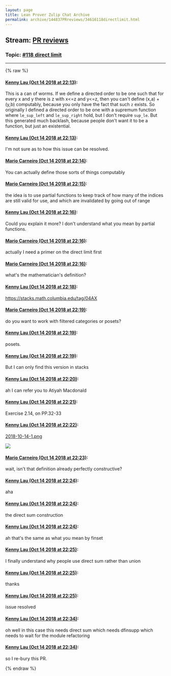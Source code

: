 ```yaml
---
layout: page
title: Lean Prover Zulip Chat Archive 
permalink: archive/144837PRreviews/34616118directlimit.html
---
```


## Stream: [PR reviews](index.html)
### Topic: [#118 direct limit](34616118directlimit.html)

---


{% raw %}
#### [ Kenny Lau (Oct 14 2018 at 22:13)](https://leanprover.zulipchat.com/#narrow/stream/144837-PR%20reviews/topic/%23118%20direct%20limit/near/135791634):
<p>This is a can of worms. If we define a directed order to be one such that for every x and y there is z with x&lt;=z and y&lt;=z, then you can't define (x,a) + (y,b) computably, because you only have the fact that such <code>z</code> exists. So originally I defined a directed order to be one with a supremum function where <code>le_sup_left</code> and <code>le_sup_right</code> hold, but I don't require <code>sup_le</code>. But this generated much backlash, because people don't want it to be a function, but just an existential.</p>

#### [ Kenny Lau (Oct 14 2018 at 22:13)](https://leanprover.zulipchat.com/#narrow/stream/144837-PR%20reviews/topic/%23118%20direct%20limit/near/135791641):
<p>I'm not sure as to how this issue can be resolved.</p>

#### [ Mario Carneiro (Oct 14 2018 at 22:14)](https://leanprover.zulipchat.com/#narrow/stream/144837-PR%20reviews/topic/%23118%20direct%20limit/near/135791696):
<p>You can actually define those sorts of things computably</p>

#### [ Mario Carneiro (Oct 14 2018 at 22:15)](https://leanprover.zulipchat.com/#narrow/stream/144837-PR%20reviews/topic/%23118%20direct%20limit/near/135791721):
<p>the idea is to use partial functions to keep track of how many of the indices are still valid for use, and which are invalidated by going out of range</p>

#### [ Kenny Lau (Oct 14 2018 at 22:16)](https://leanprover.zulipchat.com/#narrow/stream/144837-PR%20reviews/topic/%23118%20direct%20limit/near/135791769):
<p>Could you explain it more? I don't understand what you mean by partial functions.</p>

#### [ Mario Carneiro (Oct 14 2018 at 22:16)](https://leanprover.zulipchat.com/#narrow/stream/144837-PR%20reviews/topic/%23118%20direct%20limit/near/135791774):
<p>actually I need a primer on the direct limit first</p>

#### [ Mario Carneiro (Oct 14 2018 at 22:16)](https://leanprover.zulipchat.com/#narrow/stream/144837-PR%20reviews/topic/%23118%20direct%20limit/near/135791779):
<p>what's the mathematician's definition?</p>

#### [ Kenny Lau (Oct 14 2018 at 22:18)](https://leanprover.zulipchat.com/#narrow/stream/144837-PR%20reviews/topic/%23118%20direct%20limit/near/135791859):
<p><a href="https://stacks.math.columbia.edu/tag/04AX" target="_blank" title="https://stacks.math.columbia.edu/tag/04AX">https://stacks.math.columbia.edu/tag/04AX</a></p>

#### [ Mario Carneiro (Oct 14 2018 at 22:19)](https://leanprover.zulipchat.com/#narrow/stream/144837-PR%20reviews/topic/%23118%20direct%20limit/near/135791879):
<p>do you want to work with filtered categories or posets?</p>

#### [ Kenny Lau (Oct 14 2018 at 22:19)](https://leanprover.zulipchat.com/#narrow/stream/144837-PR%20reviews/topic/%23118%20direct%20limit/near/135791881):
<p>posets.</p>

#### [ Kenny Lau (Oct 14 2018 at 22:19)](https://leanprover.zulipchat.com/#narrow/stream/144837-PR%20reviews/topic/%23118%20direct%20limit/near/135791885):
<p>But I can only find this version in stacks</p>

#### [ Kenny Lau (Oct 14 2018 at 22:20)](https://leanprover.zulipchat.com/#narrow/stream/144837-PR%20reviews/topic/%23118%20direct%20limit/near/135791934):
<p>ah I can refer you to Atiyah Macdonald</p>

#### [ Kenny Lau (Oct 14 2018 at 22:21)](https://leanprover.zulipchat.com/#narrow/stream/144837-PR%20reviews/topic/%23118%20direct%20limit/near/135791963):
<p>Exercise 2.14, on PP.32-33</p>

#### [ Kenny Lau (Oct 14 2018 at 22:22)](https://leanprover.zulipchat.com/#narrow/stream/144837-PR%20reviews/topic/%23118%20direct%20limit/near/135792016):
<p><a href="/user_uploads/3121/PALFqY5aEbdKO93gwajVDoTz/2018-10-14-1.png" target="_blank" title="2018-10-14-1.png">2018-10-14-1.png</a></p>
<div class="message_inline_image"><a href="/user_uploads/3121/PALFqY5aEbdKO93gwajVDoTz/2018-10-14-1.png" target="_blank" title="2018-10-14-1.png"><img src="/user_uploads/3121/PALFqY5aEbdKO93gwajVDoTz/2018-10-14-1.png"></a></div>

#### [ Mario Carneiro (Oct 14 2018 at 22:23)](https://leanprover.zulipchat.com/#narrow/stream/144837-PR%20reviews/topic/%23118%20direct%20limit/near/135792045):
<p>wait, isn't that definition already perfectly constructive?</p>

#### [ Kenny Lau (Oct 14 2018 at 22:24)](https://leanprover.zulipchat.com/#narrow/stream/144837-PR%20reviews/topic/%23118%20direct%20limit/near/135792092):
<p>aha</p>

#### [ Kenny Lau (Oct 14 2018 at 22:24)](https://leanprover.zulipchat.com/#narrow/stream/144837-PR%20reviews/topic/%23118%20direct%20limit/near/135792093):
<p>the direct sum construction</p>

#### [ Kenny Lau (Oct 14 2018 at 22:24)](https://leanprover.zulipchat.com/#narrow/stream/144837-PR%20reviews/topic/%23118%20direct%20limit/near/135792095):
<p>ah that's the same as what you mean by finset</p>

#### [ Kenny Lau (Oct 14 2018 at 22:25)](https://leanprover.zulipchat.com/#narrow/stream/144837-PR%20reviews/topic/%23118%20direct%20limit/near/135792097):
<p>I finally understand why people use direct sum rather than union</p>

#### [ Kenny Lau (Oct 14 2018 at 22:25)](https://leanprover.zulipchat.com/#narrow/stream/144837-PR%20reviews/topic/%23118%20direct%20limit/near/135792098):
<p>thanks</p>

#### [ Kenny Lau (Oct 14 2018 at 22:25)](https://leanprover.zulipchat.com/#narrow/stream/144837-PR%20reviews/topic/%23118%20direct%20limit/near/135792109):
<p>issue resolved</p>

#### [ Kenny Lau (Oct 14 2018 at 22:34)](https://leanprover.zulipchat.com/#narrow/stream/144837-PR%20reviews/topic/%23118%20direct%20limit/near/135792426):
<p>oh well in this case this needs direct sum which needs dfinsupp which needs to wait for the module refactoring</p>

#### [ Kenny Lau (Oct 14 2018 at 22:34)](https://leanprover.zulipchat.com/#narrow/stream/144837-PR%20reviews/topic/%23118%20direct%20limit/near/135792429):
<p>so I re-bury this PR.</p>


{% endraw %}
